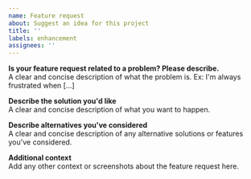 ```yaml
---
name: Feature request
about: Suggest an idea for this project
title: ''
labels: enhancement
assignees: ''
---
```


**Is your feature request related to a problem? Please describe.**  
A clear and concise description of what the problem is. Ex: I'm always frustrated when [...]

**Describe the solution you'd like**  
A clear and concise description of what you want to happen.

**Describe alternatives you've considered**  
A clear and concise description of any alternative solutions or features you've considered.

**Additional context**  
Add any other context or screenshots about the feature request here.
